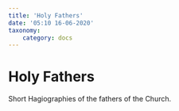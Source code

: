 ```yaml
---
title: 'Holy Fathers'
date: '05:10 16-06-2020'
taxonomy:
    category: docs
---
```


# Holy Fathers

Short Hagiographies of the fathers of the Church.